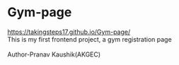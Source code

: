 # Gym-page
https://takingsteps17.github.io/Gym-page/
<br>This is my first frontend project, a gym registration page<br>
<br>Author-Pranav Kaushik(AKGEC)

